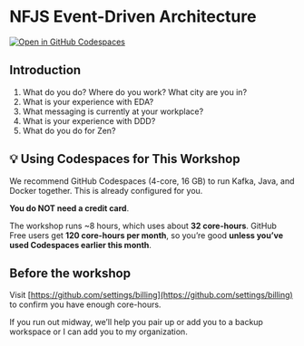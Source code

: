 # NFJS Event-Driven Architecture

[![Open in GitHub Codespaces](https://github.com/codespaces/badge.svg)](https://github.com/codespaces/new/dhinojosa/event-driven-architecture?hide_repo_select=true&ref=main&repo=748638957&machine=standardLinux32gb)

## Introduction

1. What do you do? Where do you work? What city are you in?
2. What is your experience with EDA?
3. What messaging is currently at your workplace?
4. What is your experience with DDD?
5. What do you do for Zen? 

## 💡 Using Codespaces for This Workshop

We recommend GitHub Codespaces (4-core, 16 GB) to run Kafka, Java, and Docker together. This is already configured for you.

**You do NOT need a credit card**.

The workshop runs ~8 hours, which uses about **32 core-hours**.
GitHub Free users get **120 core-hours per month**, so you’re good **unless you’ve used Codespaces earlier this month**.

## Before the workshop

Visit [https://github.com/settings/billing](https://github.com/settings/billing) to confirm you have enough core-hours.

If you run out midway, we’ll help you pair up or add you to a backup workspace or I can add you to my organization.
